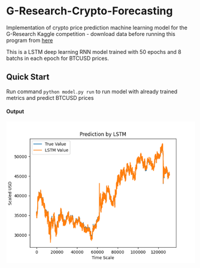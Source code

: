 # G-Research-Crypto-Forecasting
Implementation of crypto price prediction machine learning model for the G-Research Kaggle competition - download data before running this program from [here](https://www.kaggle.com/c/g-research-crypto-forecasting/data?select=supplemental_train.csv)

This is a LSTM deep learning RNN model trained with 50 epochs and 8 batchs in each epoch for BTCUSD prices.

## Quick Start
Run command `python model.py run` to run model with already trained metrics and predict BTCUSD prices

#### Output
![prediction graph](https://github.com/SanchitAjmera/G-Research-Crypto-Forecasting/blob/main/prediction.png)

